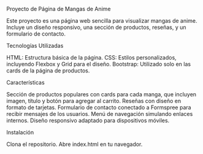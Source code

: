 Proyecto de Página de Mangas de Anime

Este proyecto es una página web sencilla para visualizar mangas de anime. Incluye un diseño responsivo, una sección de productos, reseñas, y un formulario de contacto.

Tecnologías Utilizadas

HTML: Estructura básica de la página.
CSS: Estilos personalizados, incluyendo Flexbox y Grid para el diseño.
Bootstrap: Utilizado solo en las cards de la página de productos.

Características

Sección de productos populares con cards para cada manga, que incluyen imagen, título y botón para agregar al carrito.
Reseñas con diseño en formato de tarjetas.
Formulario de contacto conectado a Formspree para recibir mensajes de los usuarios.
Menú de navegación simulando enlaces internos.
Diseño responsivo adaptado para dispositivos móviles.

Instalación

Clona el repositorio.
Abre index.html en tu navegador.